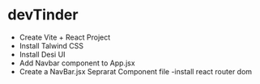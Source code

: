 # devTinder
- Create Vite + React Project
- Install Talwind CSS
- Install Desi UI
- Add Navbar component to App.jsx
- Create a NavBar.jsx Seprarat Component file
-install react router dom
 